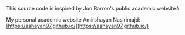 This source code is inspired by Jon Barron's public academic website.\\

My personal academic website Amirshayan Nasirimajd: [https://ashayan97.github.io/](https://ashayan97.github.io/)
